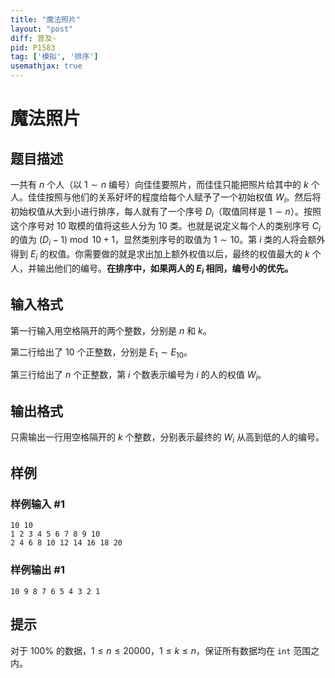 ```yaml
---
title: "魔法照片"
layout: "post"
diff: 普及-
pid: P1583
tag: ['模拟', '排序']
usemathjax: true
---
```


# 魔法照片
## 题目描述

一共有 $n$ 个人（以 $1\sim n$ 编号）向佳佳要照片，而佳佳只能把照片给其中的 $k$ 个人。佳佳按照与他们的关系好坏的程度给每个人赋予了一个初始权值 $W_i$。然后将初始权值从大到小进行排序，每人就有了一个序号 $D_i$（取值同样是 $1\sim n$）。按照这个序号对 $10$ 取模的值将这些人分为 $10$ 类。也就是说定义每个人的类别序号 $C_i$ 的值为 $(D_i-1)\bmod 10 +1$，显然类别序号的取值为 $1 \sim 10$。第 $i$ 类的人将会额外得到 $E_i$ 的权值。你需要做的就是求出加上额外权值以后，最终的权值最大的 $k$ 个人，并输出他们的编号。**在排序中，如果两人的 $E_i$ 相同，编号小的优先。**
## 输入格式

第一行输入用空格隔开的两个整数，分别是 $n$ 和 $k$。

第二行给出了 $10$ 个正整数，分别是 $E_1\sim E_{10}$。

第三行给出了 $n$ 个正整数，第 $i$ 个数表示编号为  $i$ 的人的权值 $W_i$。
## 输出格式

只需输出一行用空格隔开的 $k$ 个整数，分别表示最终的 $W_i$ 从高到低的人的编号。
## 样例

### 样例输入 #1
```
10 10
1 2 3 4 5 6 7 8 9 10
2 4 6 8 10 12 14 16 18 20

```
### 样例输出 #1
```
10 9 8 7 6 5 4 3 2 1

```
## 提示

对于 $100\%$ 的数据，$1\leq n\leq 20000$，$1\leq k\leq n$，保证所有数据均在 `int` 范围之内。
